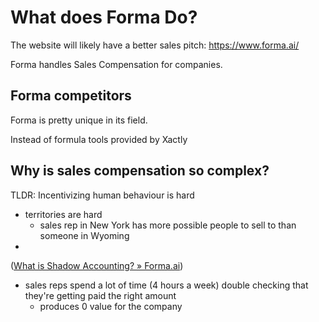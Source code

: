 # What does Forma Do?

The website will likely have a better sales pitch: https://www.forma.ai/

Forma handles Sales Compensation for companies.

## Forma competitors

Forma is pretty unique in its field.

Instead of formula tools provided by Xactly

## Why is sales compensation so complex?

TLDR: Incentivizing human behaviour is hard

-   territories are hard
    -   sales rep in New York has more possible people to sell to than someone in Wyoming
-


([What is Shadow Accounting? » Forma.ai](https://www.forma.ai/what-is-shadow-accounting/))
- sales reps spend a lot of time (4 hours a week) double checking that they're getting paid the right amount
	- produces 0 value for the company